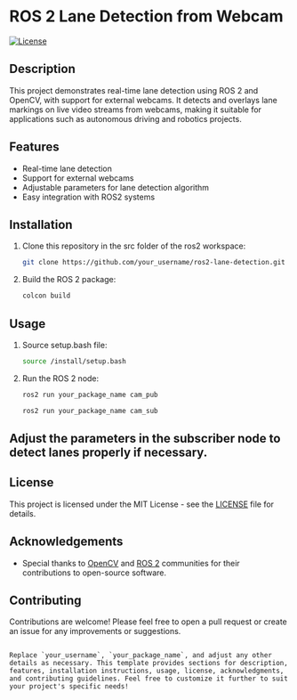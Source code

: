 

# ROS 2 Lane Detection from Webcam

[![License](https://img.shields.io/badge/License-MIT-blue.svg)](LICENSE)

## Description

This project demonstrates real-time lane detection using ROS 2 and OpenCV, with support for external webcams. It detects and overlays lane markings on live video streams from webcams, making it suitable for applications such as autonomous driving and robotics projects.

## Features

- Real-time lane detection
- Support for external webcams
- Adjustable parameters for lane detection algorithm
- Easy integration with ROS2 systems

## Installation

1. Clone this repository in the src folder of the ros2 workspace:

   ```bash
   git clone https://github.com/your_username/ros2-lane-detection.git
   ```


2. Build the ROS 2 package:

   ```bash
   colcon build
   ```

## Usage

1. Source setup.bash file:

   ```bash
   source /install/setup.bash
   ```

2. Run the ROS 2 node:

   ```bash
   ros2 run your_package_name cam_pub
   ```
   ```bash
   ros2 run your_package_name cam_sub
   ```
   

## Adjust the parameters in the subscriber node to detect lanes properly if necessary.

## License

This project is licensed under the MIT License - see the [LICENSE](LICENSE) file for details.

## Acknowledgements

- Special thanks to [OpenCV](https://opencv.org/) and [ROS 2](https://index.ros.org/doc/ros2/) communities for their contributions to open-source software.

## Contributing

Contributions are welcome! Please feel free to open a pull request or create an issue for any improvements or suggestions. 

```

Replace `your_username`, `your_package_name`, and adjust any other details as necessary. This template provides sections for description, features, installation instructions, usage, license, acknowledgments, and contributing guidelines. Feel free to customize it further to suit your project's specific needs!
